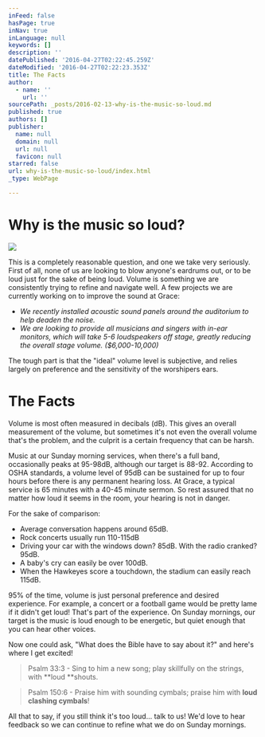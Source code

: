 ```yaml
---
inFeed: false
hasPage: true
inNav: true
inLanguage: null
keywords: []
description: ''
datePublished: '2016-04-27T02:22:45.259Z'
dateModified: '2016-04-27T02:22:23.353Z'
title: The Facts
author:
  - name: ''
    url: ''
sourcePath: _posts/2016-02-13-why-is-the-music-so-loud.md
published: true
authors: []
publisher:
  name: null
  domain: null
  url: null
  favicon: null
starred: false
url: why-is-the-music-so-loud/index.html
_type: WebPage

---
```

# Why is the music so loud?
![](https://the-grid-user-content.s3-us-west-2.amazonaws.com/9deb93d2-8984-4b86-9219-a4df4c7b1f92.jpg)

This is a completely reasonable question, and one we take very seriously. First of all, none of us are looking to blow anyone's eardrums out, or to be loud just for the sake of being loud. Volume is something we are consistently trying to refine and navigate well. A few projects we are currently working on to improve the sound at Grace:

* _We recently installed acoustic sound panels around the auditorium to help deaden the noise._
* _We are looking to provide all musicians and singers with in-ear monitors, which will take 5-6 loudspeakers off stage, greatly reducing the overall stage volume. ($6,000-10,000)_

The tough part is that the "ideal" volume level is subjective, and relies largely on preference and the sensitivity of the worshipers ears. 

# The Facts

Volume is most often measured in decibals (dB). This gives an overall measurement of the volume, but sometimes it's not even the overall volume that's the problem, and the culprit is a certain frequency that can be harsh.

Music at our Sunday morning services, when there's a full band, occasionally peaks at 95-98dB, although our target is 88-92\. According to OSHA standards, a volume level of 95dB can be sustained for up to four hours before there is any permanent hearing loss. At Grace, a typical service is 65 minutes with a 40-45 minute sermon. So rest assured that no matter how loud it seems in the room, your hearing is not in danger.

For the sake of comparison:

* Average conversation happens around 65dB.
* Rock concerts usually run 110-115dB
* Driving your car with the windows down? 85dB. With the radio cranked? 95dB. 
* A baby's cry can easily be over 100dB. 
* When the Hawkeyes score a touchdown, the stadium can easily reach 115dB.

95% of the time, volume is just personal preference and desired experience. For example, a concert or a football game would be pretty lame if it didn't get loud! That's part of the experience. On Sunday mornings, our target is the music is loud enough to be energetic, but quiet enough that you can hear other voices.

Now one could ask, "What does the Bible have to say about it?" and here's where I get excited! 
> 
> Psalm 33:3 - Sing to him a new song; play skillfully on the strings, with **loud **shouts.

> Psalm 150:6 - Praise him with sounding cymbals; praise him with **loud clashing cymbals**!

All that to say, if you still think it's too loud... talk to us! We'd love to hear feedback so we can continue to refine what we do on Sunday mornings.